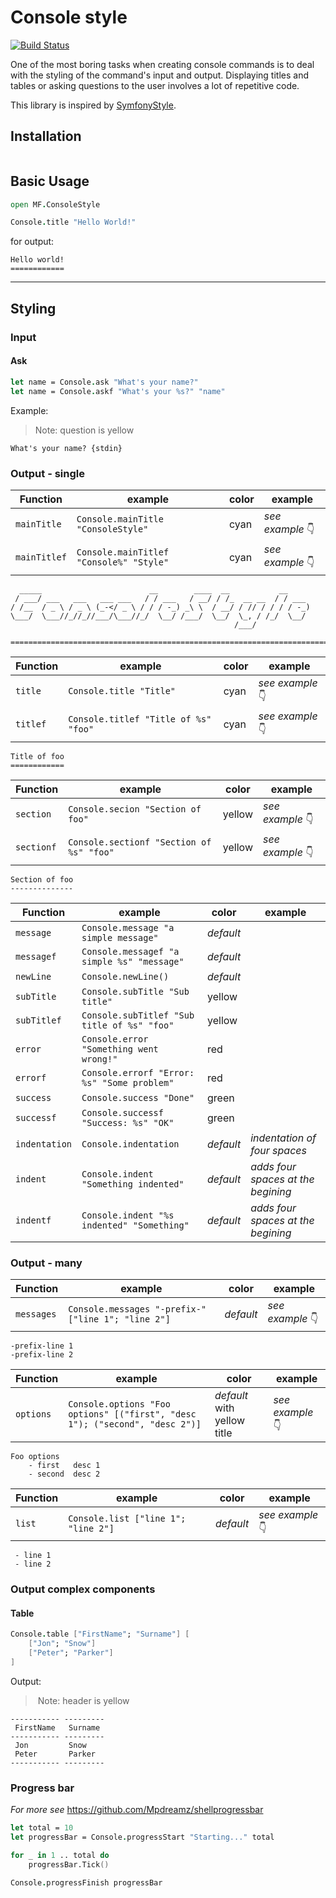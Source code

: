 Console style
=============

[![Build Status](https://api.travis-ci.com/MortalFlesh/console-style.svg?branch=master)](https://travis-ci.com/MortalFlesh/console-style)

One of the most boring tasks when creating console commands is to deal with the styling of the command's input and output. Displaying titles and tables or asking questions to the user involves a lot of repetitive code.

This library is inspired by [SymfonyStyle](https://symfony.com/doc/current/console/style.html).

## Installation
```sh

```

## Basic Usage
```fs
open MF.ConsoleStyle

Console.title "Hello World!"
```
for output:

    Hello world!
    ============

---
## Styling

### Input

#### Ask
```fs
let name = Console.ask "What's your name?"
let name = Console.askf "What's your %s?" "name"
```

Example:
> Note: question is yellow
```
What's your name? {stdin}
```

### Output - single

| Function | example | color | example |
| ---      | ---     | ---   | ---      |
| `mainTitle` | `Console.mainTitle "ConsoleStyle"` | cyan | _see example_ 👇 |
| `mainTitlef` | `Console.mainTitlef "Console%" "Style"` | cyan | _see example_ 👇 |
```
  _____                        __        ____  __           __
 / ___/ ___   ___   ___ ___   / / ___   / __/ / /_  __ __  / / ___
/ /__  / _ \ / _ \ (_-</ _ \ / / / -_) _\ \  / __/ / // / / / / -_)
\___/  \___//_//_//___/\___//_/  \__/ /___/  \__/  \_, / /_/  \__/
                                                  /___/

========================================================================

```
| Function | example | color | example |
| ---      | ---     | ---   | ---      |
| `title` | `Console.title "Title"` | cyan | _see example_ 👇 |
| `titlef` | `Console.titlef "Title of %s" "foo"` | cyan | _see example_ 👇 |
```
Title of foo
============
```
| Function | example | color | example |
| ---      | ---     | ---   | ---      |
| `section` | `Console.secion "Section of foo"` | yellow | _see example_ 👇 |
| `sectionf` | `Console.sectionf "Section of %s" "foo"` | yellow | _see example_ 👇 |
```
Section of foo
--------------
```
| Function | example | color | example |
| ---      | ---     | ---   | ---      |
| `message` | `Console.message "a simple message"` | _default_ | |
| `messagef` | `Console.messagef "a simple %s" "message"` | _default_ | |
| `newLine` | `Console.newLine()` | _default_ | |
| `subTitle` | `Console.subTitle "Sub title"` | yellow | |
| `subTitlef` | `Console.subTitlef "Sub title of %s" "foo"` | yellow | |
| `error` | `Console.error "Something went wrong!"` | red | |
| `errorf` | `Console.errorf "Error: %s" "Some problem"` | red | |
| `success` | `Console.success "Done"` | green | |
| `successf` | `Console.successf "Success: %s" "OK"` | green | |
| `indentation` | `Console.indentation` | _default_ | _indentation of four spaces_ |
| `indent` | `Console.indent "Something indented"` | _default_ | _adds four spaces at the begining_ |
| `indentf` | `Console.indent "%s indented" "Something"` | _default_ | _adds four spaces at the begining_ |

### Output - many

| Function | example | color | example |
| ---      | ---     | ---   | ---      |
| `messages` | `Console.messages "-prefix-" ["line 1"; "line 2"]` | _default_ | _see example_ 👇 |
```
-prefix-line 1
-prefix-line 2
```
| Function | example | color | example |
| ---      | ---     | ---   | ---      |
| `options` | `Console.options "Foo options" [("first", "desc 1"); ("second", "desc 2")]` | _default_ with yellow title | _see example_ 👇 |
```
Foo options
    - first   desc 1
    - second  desc 2
```
| Function | example | color | example |
| ---      | ---     | ---   | ---      |
| `list` | `Console.list ["line 1"; "line 2"]` | _default_ | _see example_ 👇 |
```
 - line 1
 - line 2
```

### Output complex components

#### Table
```fs
Console.table ["FirstName"; "Surname"] [
    ["Jon"; "Snow"]
    ["Peter"; "Parker"]
]
```
Output:
> Note: header is yellow
```
----------- ---------
 FirstName   Surname
----------- ---------
 Jon         Snow
 Peter       Parker
----------- ---------
```

### Progress bar
_For more see_ https://github.com/Mpdreamz/shellprogressbar

```fs
let total = 10
let progressBar = Console.progressStart "Starting..." total

for _ in 1 .. total do
    progressBar.Tick()

Console.progressFinish progressBar
```
